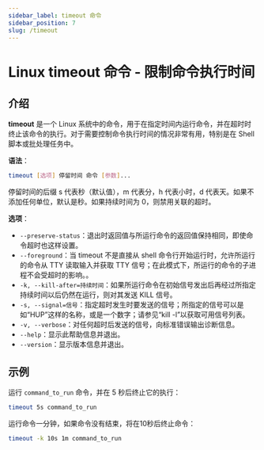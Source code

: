 ```yaml
---
sidebar_label: timeout 命令
sidebar_position: 7
slug: /timeout
---
```


# Linux timeout 命令 - 限制命令执行时间



## 介绍

**timeout** 是一个 Linux 系统中的命令，用于在指定时间内运行命令，并在超时时终止该命令的执行。对于需要控制命令执行时间的情况非常有用，特别是在 Shell 脚本或批处理任务中。

**语法**：

```bash
timeout [选项] 停留时间 命令 [参数]...
```

停留时间的后缀 s 代表秒（默认值），m 代表分，h 代表小时，d 代表天。如果不添加任何单位，默认是秒。如果持续时间为 0，则禁用关联的超时。

**选项**：

- `--preserve-status`：退出时返回值与所运行命令的返回值保持相同，即使命令超时也这样设置。
- `--foreground`：当 timeout 不是直接从 shell 命令行开始运行时，允许所运行的命令从 TTY 读取输入并获取 TTY 信号；在此模式下，所运行的命令的子进程不会受超时的影响。。
- `-k, --kill-after=持续时间`：如果所运行命令在初始信号发出后再经过所指定持续时间以后仍然在运行，则对其发送 KILL 信号。
- `-s, --signal=信号`：指定超时发生时要发送的信号；所指定的信号可以是如“HUP”这样的名称，或是一个数字；请参见“kill -l”以获取可用信号列表。
- `-v, --verbose`：对任何超时后发送的信号，向标准错误输出诊断信息。
- `--help`：显示此帮助信息并退出。
- `--version`：显示版本信息并退出。



## 示例

运行 `command_to_run` 命令，并在 5 秒后终止它的执行：

```bash
timeout 5s command_to_run
```

运行命令一分钟，如果命令没有结束，将在10秒后终止命令：

```bash
timeout -k 10s 1m command_to_run
```

